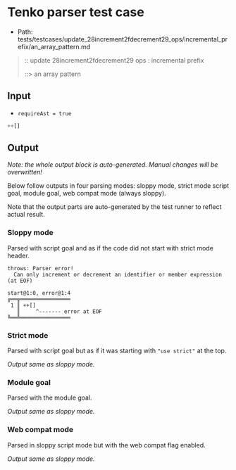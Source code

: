 # Tenko parser test case

- Path: tests/testcases/update_28increment2fdecrement29_ops/incremental_prefix/an_array_pattern.md

> :: update 28increment2fdecrement29 ops : incremental prefix
>
> ::> an array pattern

## Input

- `requireAst = true`

`````js
++[]
`````

## Output

_Note: the whole output block is auto-generated. Manual changes will be overwritten!_

Below follow outputs in four parsing modes: sloppy mode, strict mode script goal, module goal, web compat mode (always sloppy).

Note that the output parts are auto-generated by the test runner to reflect actual result.

### Sloppy mode

Parsed with script goal and as if the code did not start with strict mode header.

`````
throws: Parser error!
  Can only increment or decrement an identifier or member expression (at EOF)

start@1:0, error@1:4
╔══╦════════════════
 1 ║ ++[]
   ║     ^------- error at EOF
╚══╩════════════════

`````

### Strict mode

Parsed with script goal but as if it was starting with `"use strict"` at the top.

_Output same as sloppy mode._

### Module goal

Parsed with the module goal.

_Output same as sloppy mode._

### Web compat mode

Parsed in sloppy script mode but with the web compat flag enabled.

_Output same as sloppy mode._
